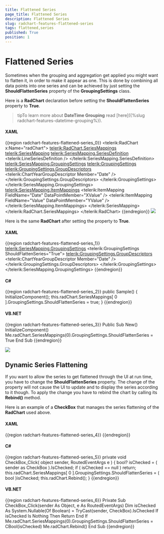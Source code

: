 ```yaml
---
title: Flattened Series
page_title: Flattened Series
description: Flattened Series
slug: radchart-features-flattened-series
tags: flattened,series
published: True
position: 1
---
```


# Flattened Series



Sometimes when the grouping and aggregation get applied you might want to flatten it, in order to make it appear as one. This is done by combining all data points into one series and can be achieved by just setting the __ShouldFlattenSeries__ property of the __GroupingSettings__ class.

Here is a __RadChart__ declaration before setting the __ShouldFlattenSeries__ property to __True__.

>tipTo learn more about __DateTime Grouping__ read [here]({%slug radchart-features-datetime-grouping%}).

#### __XAML__

{{region radchart-features-flattened-series_0}}
	<telerik:RadChart x:Name="radChart">
	    <telerik:RadChart.SeriesMappings>
	        <telerik:SeriesMapping>
	            <telerik:SeriesMapping.SeriesDefinition>
	                <telerik:LineSeriesDefinition />
	            </telerik:SeriesMapping.SeriesDefinition>
	            <telerik:SeriesMapping.GroupingSettings>
	                <telerik:GroupingSettings>
	                    <telerik:GroupingSettings.GroupDescriptors>
	                        <telerik:ChartYearGroupDescriptor Member="Date" />
	                    </telerik:GroupingSettings.GroupDescriptors>
	                </telerik:GroupingSettings>
	            </telerik:SeriesMapping.GroupingSettings>
	            <telerik:SeriesMapping.ItemMappings>
	                <telerik:ItemMapping FieldName="Date"
	                                        DataPointMember="XValue" />
	                <telerik:ItemMapping FieldName="Value"
	                                        DataPointMember="YValue" />
	            </telerik:SeriesMapping.ItemMappings>
	        </telerik:SeriesMapping>
	    </telerik:RadChart.SeriesMappings>
	</telerik:RadChart>
	{{endregion}}
![](images/RadChart_Features_FlattenedSeries_01.png)

Here is the same __RadChart__ after setting the property to __True__.

#### __XAML__

{{region radchart-features-flattened-series_1}}
	<telerik:SeriesMapping.GroupingSettings>
	    <telerik:GroupingSettings ShouldFlattenSeries="True">
	        <telerik:GroupingSettings.GroupDescriptors>
	            <telerik:ChartYearGroupDescriptor Member="Date" />
	        </telerik:GroupingSettings.GroupDescriptors>
	    </telerik:GroupingSettings>
	</telerik:SeriesMapping.GroupingSettings>
	{{endregion}}



#### __C#__

{{region radchart-features-flattened-series_2}}
	public Sample()
	{
	    InitializeComponent();
	    this.radChart.SeriesMappings[ 0 ].GroupingSettings.ShouldFlattenSeries = true;
	}
	{{endregion}}



#### __VB.NET__

{{region radchart-features-flattened-series_3}}
	Public Sub New()
	 InitializeComponent()
	 Me.radChart.SeriesMappings(0).GroupingSettings.ShouldFlattenSeries = True
	End Sub
	{{endregion}}

![](images/RadChart_Features_FlattenedSeries_02.png)

## Dynamic Series Flattening

If you want to allow the series to get flattened through the UI at run time, you have to change the __ShouldFlattenSeries__ property. The change of the property will not cause the UI to update and to display the series according to it though. To apply the change you have to rebind the chart by calling its __Rebind()__ method.

Here is an example of a __CheckBox__ that manages the series flattening of the __RadChart__ used above.

#### __XAML__

{{region radchart-features-flattened-series_4}}
	<CheckBox Content="Flatten"
	          Click="CheckBox_Click" />
	{{endregion}}



#### __C#__

{{region radchart-features-flattened-series_5}}
	private void CheckBox_Click( object sender, RoutedEventArgs e )
	{
	    bool? isChecked = ( sender as CheckBox ).IsChecked;
	    if ( isChecked == null )
	        return;
	    this.radChart.SeriesMappings[ 0 ].GroupingSettings.ShouldFlattenSeries = ( bool )isChecked;
	    this.radChart.Rebind();
	}
	{{endregion}}



#### __VB.NET__

{{region radchart-features-flattened-series_6}}
	Private Sub CheckBox_Click(sender As Object, e As RoutedEventArgs)
	 Dim isChecked As System.Nullable(Of Boolean) = TryCast(sender, CheckBox).IsChecked
	 If isChecked Is Nothing Then
	  Return
	 End If
	 Me.radChart.SeriesMappings(0).GroupingSettings.ShouldFlattenSeries = CBool(isChecked)
	 Me.radChart.Rebind()
	End Sub
	{{endregion}}


